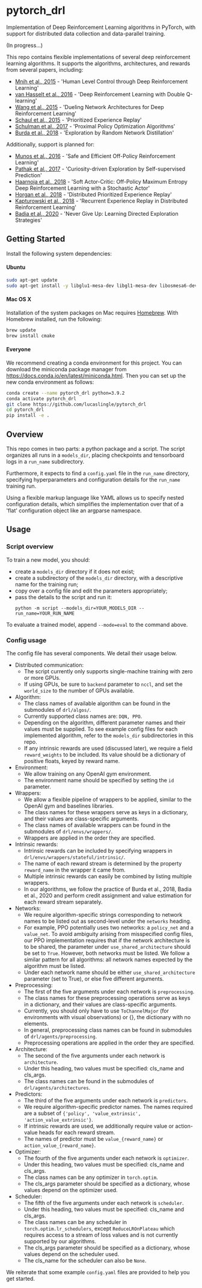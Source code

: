 # pytorch_drl
Implementation of Deep Reinforcement Learning algorithms in PyTorch, with support for distributed data collection and data-parallel training.

(In progress...)

This repo contains flexible implementations of several deep reinforcement learning algorithms.
It supports the algorithms, architectures, and rewards from several papers, including:
- [Mnih et al., 2015](https://storage.googleapis.com/deepmind-media/dqn/DQNNaturePaper.pdf) - 'Human Level Control through Deep Reinforcement Learning'
- [van Hasselt et al., 2016](https://arxiv.org/pdf/1509.06461.pdf) - 'Deep Reinforcement Learning with Double Q-learning'
- [Wang et al., 2015](https://arxiv.org/pdf/1511.06581.pdf) - 'Dueling Network Architectures for Deep Reinforcement Learning'
- [Schaul et al., 2015](https://arxiv.org/pdf/1511.05952.pdf) - 'Prioritized Experience Replay'
- [Schulman et al., 2017](https://arxiv.org/pdf/1707.06347.pdf) - 'Proximal Policy Optimization Algorithms'
- [Burda et al., 2018](https://arxiv.org/pdf/1810.12894.pdf) - 'Exploration by Random Network Distillation'

Additionally, support is planned for:
- [Munos et al., 2016](https://arxiv.org/pdf/1606.02647.pdf) - 'Safe and Efficient Off-Policy Reinforcement Learning'
- [Pathak et al., 2017](https://arxiv.org/pdf/1705.05363.pdf) - 'Curiosity-driven Exploration by Self-supervised Prediction'
- [Haarnoja et al., 2018](https://arxiv.org/pdf/1801.01290.pdf) - 'Soft Actor-Critic: Off-Policy Maximum Entropy Deep Reinforcement Learning with a Stochastic Actor'
- [Horgan et al., 2018](https://arxiv.org/pdf/1803.00933.pdf) - 'Distributed Prioritized Experience Replay'
- [Kapturowski et al., 2018](https://openreview.net/pdf?id=r1lyTjAqYX) - 'Recurrent Experience Replay in Distributed Reinforcement Learning'
- [Badia et al., 2020](https://arxiv.org/pdf/2002.06038.pdf) - 'Never Give Up: Learning Directed Exploration Strategies'

## Getting Started

Install the following system dependencies:
#### Ubuntu
```bash
sudo apt-get update
sudo apt-get install -y libglu1-mesa-dev libgl1-mesa-dev libosmesa6-dev xvfb ffmpeg curl patchelf libglfw3 libglfw3-dev cmake zlib1g zlib1g-dev swig python3-dev
```

#### Mac OS X
Installation of the system packages on Mac requires [Homebrew](https://brew.sh). With Homebrew installed, run the following:
```bash
brew update
brew install cmake
```

#### Everyone
We recommend creating a conda environment for this project. You can download the miniconda package manager from https://docs.conda.io/en/latest/miniconda.html.
Then you can set up the new conda environment as follows:

```bash
conda create --name pytorch_drl python=3.9.2
conda activate pytorch_drl
git clone https://github.com/lucaslingle/pytorch_drl
cd pytorch_drl
pip install -e .
```

## Overview

This repo comes in two parts: a python package and a script. The script organizes all runs in a ```models_dir```, placing checkpoints and tensorboard logs in a ```run_name``` subdirectory. 

Furthermore, it expects to find a ```config.yaml``` file in the ```run_name``` directory, specifying hyperparameters and configuration details for the ```run_name``` training run. 

Using a flexible markup language like YAML allows us to specify nested configuration details, which simplifies the implementation over that of a 'flat' configuration object like an argparse namespace. 

## Usage

### Script overview
To train a new model, you should:
- create a ```models_dir``` directory if it does not exist;
- create a subdirectory of the ```models_dir``` directory, with a descriptive name for the training run;
- copy over a config file and edit the parameters appropriately;
- pass the details to the script and run it: 
  ```
  python -m script --models_dir=YOUR_MODELS_DIR --run_name=YOUR_RUN_NAME
  ```
To evaluate a trained model, append ```--mode=eval``` to the command above.


### Config usage
The config file has several components. We detail their usage below. 
- Distributed communication:
  - The script currently only supports single-machine training with zero or more GPUs. 
  - If using GPUs, be sure to ```backend``` parameter to ```nccl```, and set the ```world_size``` to the number of GPUs available.
- Algorithm:
  - The class names of available algorithm can be found in the submodules of ```drl/algos/```.
  - Currently supported class names are: ```DQN, PPO```.
  - Depending on the algorithm, different parameter names and their values must be supplied. To see example config files for each implemented algorithm, refer to the ```models_dir``` subdirectories in this repo.
  - If any intrinsic rewards are used (discussed later), we require a field ```reward_weights``` to be included. Its value should be a dictionary of positive floats, keyed by reward name.
- Environment:
  - We allow training on any OpenAI gym environment.
  - The environment name should be specified by setting the ```id``` parameter.
- Wrappers:
  - We allow a flexible pipeline of wrappers to be applied, similar to the OpenAI gym and baselines libraries. 
  - The class names for these wrappers serve as keys in a dictionary, and their values are class-specific arguments.
  - The class names of available wrappers can be found in the submodules of ```drl/envs/wrappers/```.
  - Wrappers are applied in the order they are specified. 
- Intrinsic rewards:
  - Intrinsic rewards can be included by specifying wrappers in ```drl/envs/wrappers/stateful/intrinsic/```. 
  - The name of each reward stream is determined by the property ```reward_name``` in the wrapper it came from. 
  - Multiple intrinsic rewards can easily be combined by listing multiple wrappers.
  - In our algorithms, we follow the practice of Burda et al., 2018, Badia et al., 2020 and perform credit assignment and value estimation for each reward stream separately.
- Networks:
  - We require algorithm-specific strings corresponding to network names to be listed out as second-level under the ```networks``` heading.
  - For example, PPO potentially uses two networks: a ```policy_net``` and a ```value_net```. To avoid ambiguity arising from misspecified config files, our PPO implementation requires that if the network architecture is to be shared, the parameter under ```use_shared_architecture``` should be set to ```True```. However, both networks must be listed. We follow a similar pattern for all algorithms: all network names expected by the algorithm must be listed.
  - Under each network name should be either ```use_shared_architecture``` parameter (set to True), or else five different arguments.
- Preprocessing:
  - The first of the five arguments under each network is ```preprocessing```.
  - The class names for these preprocessing operations serve as keys in a dictionary, and their values are class-specific arguments.
  - Currently, you should only have to use ```ToChannelMajor``` (for environments with visual observations) or {}, the dictionary with no elements.
  - In general, preprocessing class names can be found in submodules of ```drl/agents/preprocessing```.
  - Preprocessing operations are applied in the order they are specified. 
- Architecture:
  - The second of the five arguments under each network is ```architecture```.
  - Under this heading, two values must be specified: cls_name and cls_args.
  - The class names can be found in the submodules of ```drl/agents/architectures```.
- Predictors:
  - The third of the five arguments under each network is ```predictors```.
  - We require algorithm-specific predictor names. The names required are a subset of ```{'policy', 'value_extrinsic', 'action_value_extrinsic'}```.
  - If intrinsic rewards are used, we additionally require value or action-value heads for each reward stream.
  - The names of predictor must be ```value_{reward_name}``` or ```action_value_{reward_name}```. 
- Optimizer: 
  - The fourth of the five arguments under each network is ```optimizer```.
  - Under this heading, two values must be specified: cls_name and cls_args.
  - The class names can be any optimizer in ```torch.optim```.
  - The cls_args parameter should be specified as a dictionary, whose values depend on the optimizer used.
- Scheduler:
  - The fifth of the five arguments under each network is ```scheduler```.
  - Under this heading, two values must be specified: cls_name and cls_args.
  - The class names can be any scheduler in ```torch.optim.lr_schedulers```, except ```ReduceLROnPlateau``` which requires access to a stream of loss values and is not currently supported by our algorithms. 
  - The cls_args parameter should be specified as a dictionary, whose values depend on the scheduler used.
  - The cls_name for the scheduler can also be ```None```.
    
We reiterate that some example ```config.yaml``` files are provided to help you get started.  
